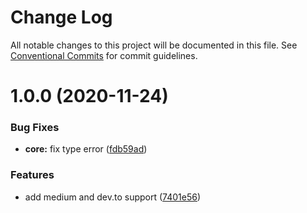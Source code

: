 # Change Log

All notable changes to this project will be documented in this file.
See [Conventional Commits](https://conventionalcommits.org) for commit guidelines.

# 1.0.0 (2020-11-24)

### Bug Fixes

- **core:** fix type error ([fdb59ad](https://github.com/maximegel/blogster/commit/fdb59ad7b9a727e3fcde591bfeef40cf80b6e37a))

### Features

- add medium and dev.to support ([7401e56](https://github.com/maximegel/blogster/commit/7401e5634a17d50358c23c38ba2877ef894052e1))

